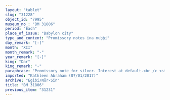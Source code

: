 ```yaml
---
layout: "tablet"
slug: "31228"
object_id: "7995"
museum_no_: "BM 31806"
period: "Each"
place_of_issue: "Babylon city"
type_and_content: "Promissory notes ina muẖẖi"
day_remark: "[-]"
month: "XII"
month_remark: "-"
year_remark: "[-]"
king: "Dar"
king_remark: "-"
paraphrase: "Promissory note for silver. Interest at default.<br /> <strong>B</strong> owes 2 1/2 minas of white, medium quality silver, of which one-eighth is alloy to <strong>A<sub>1</sub></strong> and <strong>A<sub>2</sub></strong>, to be paid without interest in Ayyār (II) of Darius&#39; 17<sup>th</sup> year. Delivery is due in Babylon. The debtor will start paying the yearly 20% interest on a monthly basis, if he fails to meet the deadline. The interest rate is partly brok pay 1(?) shekel of silver as interest on a monthly basis. Witnesses.<br /> <br /> <strong>A<sub>1</sub></strong> = Bēl<em>-x</em>/Bēl-iddin//Damqāya; <strong>A<sub>2</sub></strong> = Marduk-rēmanni/Sūqāya//&hellip;; <strong>B</strong> = &Scaron;irku (aka Marduk-nāṣir-apli)/Iddināya//Egibi"
imported: "Kathleen Abraham (07/01/2017)"
archive: "Egibi/Nūr-Sîn"
title: "BM 31806"
previous_item: "31231"
---
```

